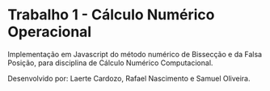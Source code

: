 # Trabalho 1 - Cálculo Numérico Operacional

Implementação em Javascript do método numérico de Bissecção e da Falsa Posição, para disciplina de Cálculo Numérico Computacional.

Desenvolvido por: Laerte Cardozo, Rafael Nascimento e Samuel Oliveira.
